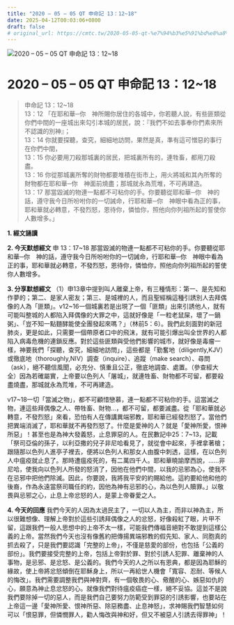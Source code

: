 ```yaml
---
title: "2020 – 05 – 05 QT 申命記 13：12~18"
date: 2025-04-12T00:03:06+0800
draft: false
# original_url: https://cmtc.tw/2020-05-05-qt-%e7%94%b3%e5%91%bd%e8%a8%98-13%ef%bc%9a1218
---
```


![2020 – 05 – 05 QT 申命記 13：12\~18](/images/qt.jpg   "2020 – 05 – 05 QT 申命記 13：12\~18")

# 2020 – 05 – 05 QT 申命記 13：12\~18

> 申命記 13：12\~18  
> 13：12 「在耶和華─你　神所賜你居住的各城中，你若聽人說，有些匪類從你們中間的一座城出來勾引本城的居民，說：『我們不如去事奉你們素來所不認識的別神』；  
> 13：14 你就要探聽，查究，細細地訪問，果然是真，準有這可憎惡的事行在你們中間，  
> 13：15 你必要用刀殺那城裏的居民，把城裏所有的，連牲畜，都用刀殺盡。  
> 13：16 你從那城裏所奪的財物都要堆積在街市上，用火將城和其內所奪的財物都在耶和華─你　神面前燒盡；那城就永為荒堆，不可再建造。  
> 13：17 那當毀滅的物連一點都不可粘你的手。你要聽從耶和華─你　神的話，遵守我今日所吩咐你的一切誡命，行耶和華─你　神眼中看為正的事，耶和華就必轉意，不發烈怒，恩待你，憐恤你，照他向你列祖所起的誓使你人數增多。」

**1. 經文誦讀**

**2.  今天默想經文**
申 13：17\~18 那當毀滅的物連一點都不可粘你的手。你要聽從耶和華─你　神的話，遵守我今日所吩咐你的一切誡命，行耶和華─你　神眼中看為正的事，耶和華就必轉意，不發烈怒，恩待你，憐恤你，照他向你列祖所起的誓使你人數增多。

**3. 分享默想經文**
（1）申13章中提到叫人離棄上帝，有三種情形：第一、是先知和作夢的；第二、是家人密友；第三、是城裡的人，而且聖經稱這種引誘別人去拜偶像的人為「匪類」。v12\~16一個城裏若是出現了一個「匪類」出來引誘他人，就有可能叫整城的人都陷入拜偶像的大罪之中，這就好像是「一粒老鼠屎，壞了一鍋粥」、「豈不知一點麵酵能使全團發起來嗎？」（林前5：6）。我們此刻面對的新冠肺炎，更是如此，只需要一個帶原者口中的飛沫，就有可能引爆出叫全世界的人都陷入病毒危機的連鎖反應。對於這些匪類與受他們影響的城市，就好像是毒瘤一樣，神要我們「探聽，查究，細細地訪問」，這些都是「勤奮地（diligently,KJV）或徹底地（thoroughly,NIV）調查（inquire）、追蹤（make search）、尋問（ask），絕不聽信風聞，必充分、慎重且公正，徹底地調查、處置。（參查經大全）因為若確屬實，上帝要以色列人「屠城」，就連牲畜、財物都不可留，都要殺盡燒盡，那城就永為荒堆，不可再建造。

v17\~18一切「當滅之物」，都不可顧惜戀慕，連一點都不可粘你的手。這當滅之物，連這些拜偶像之人、帶牲畜、財物…，都不可留，都要滅盡。從「耶和華就必轉意，不發烈怒」來看，恐怕有人在傳講異端邪教，耶和華已經發烈怒了。當他們把異端消滅了，耶和華就不再發烈怒了。什麼是愛神的人？就是「愛神所愛，恨神所惡」！甚至也是為神大發義怒，止息罪惡的人。在民數記中25：7\~13，記載「祭司亞倫的孫子，以利亞撒的兒子非尼哈看見了，就從會中起來，手裡拿著槍；跟隨那以色列人進亭子裡去，便將以色列人和那女人由腹中刺透，這樣，在以色列人中瘟疫就止息了。那時遭瘟疫死的，有二萬四千人。耶和華曉諭摩西說，……非尼哈，使我向以色列人所發的怒消了，因他在他們中間，以我的忌邪為心，使我不在忌邪中把他們除滅。因此，你要說，我將我平安的約賜給他。這約要給他和他的後裔，作為永遠當祭司職任的約，因他為神有忌邪的心，為以色列人贖罪。」以敬畏與忌邪之心，止息上帝忿怒的人，是蒙上帝眷愛之人。

**4. 今天的回應**
我們今天的人因為太過民主了，一切以人為主，而非以神為主，所以很難想像、理解上帝對於這些引誘拜偶像之人的忿怒，好像殺紅了眼，片甲不留，這跟我們一般人思想中的上帝不太一樣，可能我們傳福音絕對不敢提到這樣公義的上帝。當然我們今天也沒有像舊約把傳揚異端邪教的假先知、家人、同胞真的抓去殺了，只是我們要認識「完整的上帝」，不僅是慈愛的部份，也包括「公義的部份」。我們要接受完整的上帝，包括上帝對於罪、對於引誘人犯罪、離棄神的人事物，是忌邪、是忿怒、是公義的。我們今天的人之所以有恩典，都是因為耶穌的緣故，使上帝將忿怒傾倒在耶穌身上，所以一再給世人機會「寬容、忍耐、等候人的悔改」。我們需要調整我們與神對齊，有一個敬畏的心、儆醒的心、嫉惡如仇的心，願意為神止息忿怒的心。就像我們對待瘟疫癌症一樣，絕不妥協。這並不是說我們要除掉一切的惡人，而是我們自己要努力防範受到罪惡的引誘影響，也要站在上帝這一邊「愛神所愛、恨神所惡、除惡務盡、止息神怒」，求神賜我們智慧如何可以「恨惡罪，但憐憫罪人，勸人悔改與神和好，但又不被惡人引誘去得罪神」！
